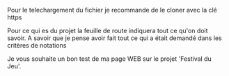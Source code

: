 Pour le telechargement du fichier je recommande de le cloner avec la clé https 

Pour ce qui es du projet la feuille de route indiquera tout ce qu'on doit savoir.
A savoir que je pense avoir fait tout ce qui a était demandé dans les critères de
notations 

Je vous souhaite un bon test de ma page WEB sur le projet 'Festival du Jeu'.